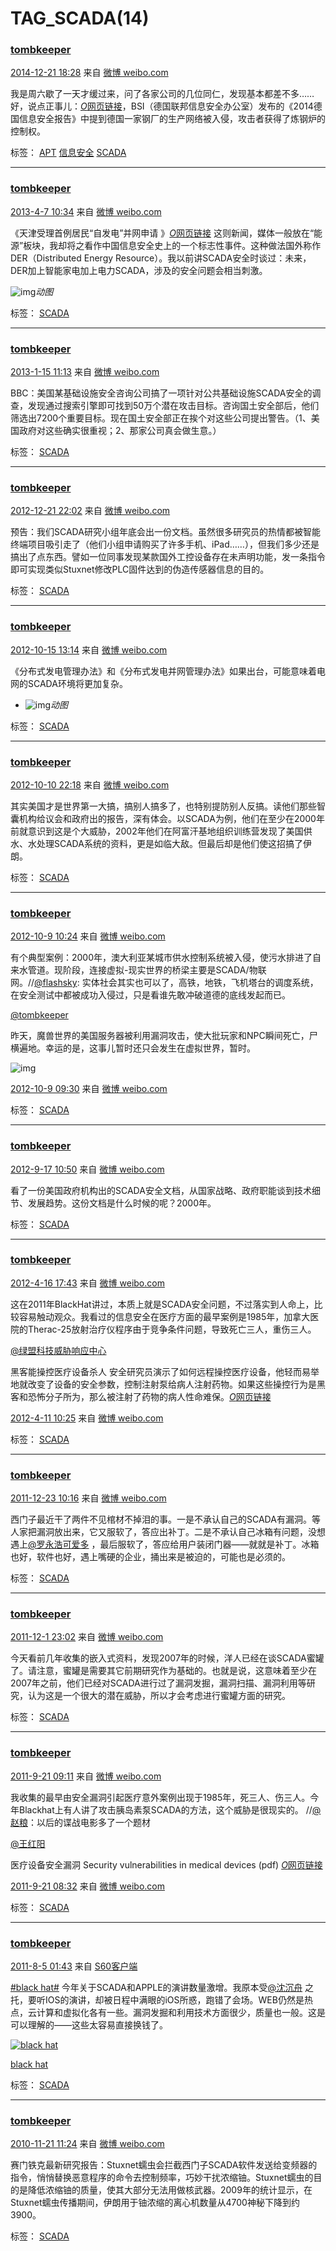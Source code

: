 # TAG_SCADA(14)

### [tombkeeper](https://weibo.com/101174?refer_flag=1005055015_)  

[2014-12-21 18:28](https://weibo.com/1401527553/BBSIdpDDz?from=page_1005051401527553_profile&wvr=6&mod=weibotime) 来自 [微博 weibo.com](http://weibo.com/)

我是周六歇了一天才缓过来，问了各家公司的几位同仁，发现基本都差不多……好，说点正事儿：[*O*网页链接](http://t.cn/RzgPh2H)，BSI（德国联邦信息安全办公室）发布的《2014德国信息安全报告》中提到德国一家钢厂的生产网络被入侵，攻击者获得了炼钢炉的控制权。 

标签： [APT](https://weibo.com/1401527553/profile?is_tag=1&tag_name=APT) [信息安全](https://weibo.com/1401527553/profile?is_tag=1&tag_name=%E4%BF%A1%E6%81%AF%E5%AE%89%E5%85%A8) [SCADA](https://weibo.com/1401527553/profile?is_tag=1&tag_name=SCADA)

-------------------------------

### [tombkeeper](https://weibo.com/101174?refer_flag=1005055015_)  

[2013-4-7 10:34](https://weibo.com/1401527553/zr1h934xc?from=page_1005051401527553_profile&wvr=6&mod=weibotime) 来自 [微博 weibo.com](http://weibo.com/)

《天津受理首例居民“自发电”并网申请 》[*O*网页链接](http://t.cn/zT4qDyy) 这则新闻，媒体一般放在“能源”板块，我却将之看作中国信息安全史上的一个标志性事件。这种做法国外称作DER（Distributed Energy Resource）。我以前讲SCADA安全时谈过：未来，DER加上智能家电加上电力SCADA，涉及的安全问题会相当刺激。 

![img](TAG_SCADA(14).assets/53899d01jw1e3guiv8khag.gif)*动图*

标签： [SCADA](https://weibo.com/1401527553/profile?is_tag=1&tag_name=SCADA)

----------------------------------------------

### [tombkeeper](https://weibo.com/101174?refer_flag=1005055015_)  

[2013-1-15 11:13](https://weibo.com/1401527553/zeyugAE3e?from=page_1005051401527553_profile&wvr=6&mod=weibotime) 来自 [微博 weibo.com](http://weibo.com/)

BBC：美国某基础设施安全咨询公司搞了一项针对公共基础设施SCADA安全的调查，发现通过搜索引擎即可找到50万个潜在攻击目标。咨询国土安全部后，他们筛选出7200个重要目标。现在国土安全部正在挨个对这些公司提出警告。（1、美国政府对这些确实很重视；2、那家公司真会做生意。） 

标签： [SCADA](https://weibo.com/1401527553/profile?is_tag=1&tag_name=SCADA)

-------------------------------

### [tombkeeper](https://weibo.com/101174?refer_flag=1005055015_)  

[2012-12-21 22:02](https://weibo.com/1401527553/zaP3fciME?from=page_1005051401527553_profile&wvr=6&mod=weibotime) 来自 [微博 weibo.com](http://weibo.com/)

预告：我们SCADA研究小组年底会出一份文档。虽然很多研究员的热情都被智能终端项目吸引走了（他们小组申请购买了许多手机、iPad……），但我们多少还是搞出了点东西。譬如一位同事发现某款国外工控设备存在未声明功能，发一条指令即可实现类似Stuxnet修改PLC固件达到的伪造传感器信息的目的。 

标签： [SCADA](https://weibo.com/1401527553/profile?is_tag=1&tag_name=SCADA)

-------------------------------

### [tombkeeper](https://weibo.com/101174?refer_flag=1005055015_)  

[2012-10-15 13:14](https://weibo.com/1401527553/z0zXx4fs0?from=page_1005051401527553_profile&wvr=6&mod=weibotime) 来自 [微博 weibo.com](http://weibo.com/)

《分布式发电管理办法》和《分布式发电并网管理办法》如果出台，可能意味着电网的SCADA环境将更加复杂。 

- ![img](TAG_SCADA(14).assets/53899d01jw1dxvtamxn14g.gif)*动图*

标签： [SCADA](https://weibo.com/1401527553/profile?is_tag=1&tag_name=SCADA)

-------------------------------

### [tombkeeper](https://weibo.com/101174?refer_flag=1005055015_)  

[2012-10-10 22:18](https://weibo.com/1401527553/yFPQd1AEx?from=page_1005051401527553_profile&wvr=6&mod=weibotime) 来自 [微博 weibo.com](http://weibo.com/)

其实美国才是世界第一大搞，搞别人搞多了，也特别提防别人反搞。读他们那些智囊机构给议会和政府出的报告，深有体会。以SCADA为例，他们在至少在2000年前就意识到这是个大威胁，2002年他们在阿富汗基地组织训练营发现了美国供水、水处理SCADA系统的资料，更是如临大敌。但最后却是他们使这招搞了伊朗。 

标签： [SCADA](https://weibo.com/1401527553/profile?is_tag=1&tag_name=SCADA)

-------------------------------

### [tombkeeper](https://weibo.com/101174?refer_flag=1005055015_)  

[2012-10-9 10:24](https://weibo.com/1401527553/yFBJOzwi3?from=page_1005051401527553_profile&wvr=6&mod=weibotime) 来自 [微博 weibo.com](http://weibo.com/)

有个典型案例：2000年，澳大利亚某城市供水控制系统被入侵，使污水排进了自来水管道。现阶段，连接虚拟-现实世界的桥梁主要是SCADA/物联网。//[@flashsky](https://weibo.com/n/flashsky?from=feed&loc=at): 实体社会其实也可以了，高铁，地铁，飞机塔台的调度系统，在安全测试中都被成功入侵过，只是看谁先敢冲破道德的底线发起而已。

[@tombkeeper](https://weibo.com/101174?refer_flag=1005055015_)

昨天，魔兽世界的美国服务器被利用漏洞攻击，使大批玩家和NPC瞬间死亡，尸横遍地。幸运的是，这事儿暂时还只会发生在虚拟世界，暂时。 

![img](TAG_SCADA(14).assets/53899d01jw1dxop2yv5mdj.jpg)



[2012-10-9 09:30](https://weibo.com/1401527553/yFBo1yZBR) 来自 [微博 weibo.com](http://weibo.com/)

标签： [SCADA](https://weibo.com/1401527553/profile?is_tag=1&tag_name=SCADA)

-------------------------------

### [tombkeeper](https://weibo.com/101174?refer_flag=1005055015_)  

[2012-9-17 10:50](https://weibo.com/1401527553/yCgvt3JWh?from=page_1005051401527553_profile&wvr=6&mod=weibotime) 来自 [微博 weibo.com](http://weibo.com/)

看了一份美国政府机构出的SCADA安全文档，从国家战略、政府职能谈到技术细节、发展趋势。这份文档是什么时候的呢？2000年。 

标签： [SCADA](https://weibo.com/1401527553/profile?is_tag=1&tag_name=SCADA)

-------------------------------

### [tombkeeper](https://weibo.com/101174?refer_flag=1005055015_)  

[2012-4-16 17:43](https://weibo.com/1401527553/yeToUaUm1?from=page_1005051401527553_profile&wvr=6&mod=weibotime) 来自 [微博 weibo.com](http://weibo.com/)

这在2011年BlackHat讲过，本质上就是SCADA安全问题，不过落实到人命上，比较容易触动观众。我看过的信息安全在医疗方面的最早案例是1985年，加拿大医院的Therac-25放射治疗仪程序由于竞争条件问题，导致死亡三人，重伤三人。

[@绿盟科技威胁响应中心](https://weibo.com/threatresponse?refer_flag=1005055015_)

黑客能操控医疗设备杀人 安全研究员演示了如何远程操控医疗设备，他轻而易举地就改变了设备的安全参数，控制注射泵给病人注射药物。如果这些操控行为是黑客和恐怖分子所为，那么被注射了药物的病人性命难保。[*O*网页链接](http://t.cn/zOCm2Vf) 

[2012-4-11 10:25](https://weibo.com/2610198153/ye5oo5VTd) 来自 [微博 weibo.com](http://weibo.com/)

标签： [SCADA](https://weibo.com/1401527553/profile?is_tag=1&tag_name=SCADA)

-------------------------------

### [tombkeeper](https://weibo.com/101174?refer_flag=1005055015_)  

[2011-12-23 10:16](https://weibo.com/1401527553/xDjMDuBka?from=page_1005051401527553_profile&wvr=6&mod=weibotime) 来自 [微博 weibo.com](http://weibo.com/)

西门子最近干了两件不见棺材不掉泪的事。一是不承认自己的SCADA有漏洞。等人家把漏洞放出来，它又服软了，答应出补丁。二是不承认自己冰箱有问题，没想遇上[@罗永浩可爱多](https://weibo.com/n/%E7%BD%97%E6%B0%B8%E6%B5%A9%E5%8F%AF%E7%88%B1%E5%A4%9A?from=feed&loc=at) ，最后服软了，答应给用户装闭门器——就就是补丁。冰箱也好，软件也好，遇上嘴硬的企业，捅出来是被迫的，可能也是必须的。 

标签： [SCADA](https://weibo.com/1401527553/profile?is_tag=1&tag_name=SCADA)

-------------------------------

### [tombkeeper](https://weibo.com/101174?refer_flag=1005055015_)  

[2011-12-1 23:02](https://weibo.com/1401527553/xA3olAAtK?from=page_1005051401527553_profile&wvr=6&mod=weibotime) 来自 [微博 weibo.com](http://weibo.com/)

今天看前几年收集的嵌入式资料，发现2007年的时候，洋人已经在谈SCADA蜜罐了。请注意，蜜罐是需要其它前期研究作为基础的。也就是说，这意味着至少在2007年之前，他们已经对SCADA进行过了漏洞发掘，漏洞扫描、漏洞利用等研究，认为这是一个很大的潜在威胁，所以才会考虑进行蜜罐方面的研究。 

标签： [SCADA](https://weibo.com/1401527553/profile?is_tag=1&tag_name=SCADA)

-------------------------------

### [tombkeeper](https://weibo.com/101174?refer_flag=1005055015_)  

[2011-9-21 09:11](https://weibo.com/1401527553/xpaC76K1j?from=page_1005051401527553_profile&wvr=6&mod=weibotime) 来自 [微博 weibo.com](http://weibo.com/)

我收集的最早由安全漏洞引起医疗意外案例出现于1985年，死三人、伤三人。今年Blackhat上有人讲了攻击胰岛素泵SCADA的方法，这个威胁是很现实的。 //[@赵粮](https://weibo.com/n/%E8%B5%B5%E7%B2%AE?from=feed&loc=at)：以后的谍战电影多了一个题材

[@王红阳](https://weibo.com/wanghongyang?refer_flag=1005055015_)

医疗设备安全漏洞 Security vulnerabilities in medical devices (pdf) [*O*网页链接](http://t.cn/adjdYn) 

[2011-9-21 08:32](https://weibo.com/1645057134/xpam2ec88) 来自 [微博 weibo.com](http://weibo.com/)

标签： [SCADA](https://weibo.com/1401527553/profile?is_tag=1&tag_name=SCADA)

-------------------------------

### [tombkeeper](https://weibo.com/101174?refer_flag=1005055015_)  

[2011-8-5 01:43](https://weibo.com/1401527553/xhYACogk1?from=page_1005051401527553_profile&wvr=6&mod=weibotime) 来自 [S60客户端](http://app.weibo.com/t/feed/7E4i6P)

[#black hat#](https://huati.weibo.com/k/black+hat?from=501) 今年关于SCADA和APPLE的演讲数量激增。我原本受[@沈沉舟](https://weibo.com/n/%E6%B2%88%E6%B2%89%E8%88%9F?from=feed&loc=at) 之托，要听IOS的演讲，却被日程中满眼的iOS所惑，跑错了会场。WEB仍然是热点，云计算和虚拟化各有一些。漏洞发掘和利用技术方面很少，质量也一般。这是可以理解的——这些太容易直接换钱了。 

[![black hat](TAG_SCADA(14).assets/74f67c55jw9ey1d5bokb5j2050050mx9.jpg)](http://huati.weibo.com/k/black%20hat?m=3342844865782617&u=1401527553)

[black hat](http://huati.weibo.com/k/black%20hat?m=3342844865782617&u=1401527553)

标签： [SCADA](https://weibo.com/1401527553/profile?is_tag=1&tag_name=SCADA)

-------------------------------


### [tombkeeper](https://weibo.com/101174?refer_flag=1005055015_)  

[2010-11-21 11:24](https://weibo.com/1401527553/wr0tbh6SFN?from=page_1005051401527553_profile&wvr=6&mod=weibotime) 来自 [微博 weibo.com](http://weibo.com/)

赛门铁克最新研究报告：Stuxnet蠕虫会拦截西门子SCADA软件发送给变频器的指令，悄悄替换恶意程序的命令去控制频率，巧妙干扰浓缩铀。Stuxnet蠕虫的目的是降低浓缩铀的质量，使其大部分无法用做核武器。2009年的统计显示，在Stuxnet蠕虫传播期间，伊朗用于铀浓缩的离心机数量从4700神秘下降到约3900。 

标签： [SCADA](https://weibo.com/1401527553/profile?is_tag=1&tag_name=SCADA)